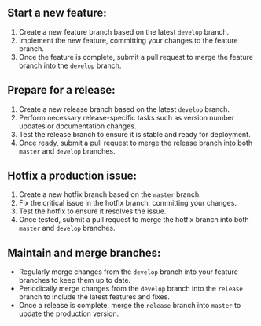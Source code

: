 ## Start a new feature:
1. Create a new feature branch based on the latest `develop` branch.
2. Implement the new feature, committing your changes to the feature branch.
3. Once the feature is complete, submit a pull request to merge the feature branch into the `develop` branch.

## Prepare for a release:
1. Create a new release branch based on the latest `develop` branch.
2. Perform necessary release-specific tasks such as version number updates or documentation changes.
3. Test the release branch to ensure it is stable and ready for deployment.
4. Once ready, submit a pull request to merge the release branch into both `master` and `develop` branches.

## Hotfix a production issue:
1. Create a new hotfix branch based on the `master` branch.
2. Fix the critical issue in the hotfix branch, committing your changes.
3. Test the hotfix to ensure it resolves the issue.
4. Once tested, submit a pull request to merge the hotfix branch into both `master` and `develop` branches.

## Maintain and merge branches:
- Regularly merge changes from the `develop` branch into your feature branches to keep them up to date.
- Periodically merge changes from the `develop` branch into the `release` branch to include the latest features and fixes.
- Once a release is complete, merge the `release` branch into `master` to update the production version.
